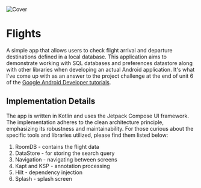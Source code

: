 ![Cover](https://github.com/bit-shift-studios/flights-app/assets/70282966/9a6507bc-d566-4b42-9c82-f5936f129a53)

# Flights

A simple app that allows users to check flight arrival and departure destinations defined in a local database. This application aims to demonstrate working with SQL databases and preferences datastore along with other libraries when developing an actual Android application. It's what I've come up with as an answer to the project challenge at the end of unit 6 of the [Google Android Developer tutorials](https://developer.android.com/codelabs/basic-android-kotlin-compose-flight-search).

## Implementation Details

The app is written in Kotlin and uses the Jetpack Compose UI framework. The implementation adheres to the clean architecture principle, emphasizing its robustness and maintainability. For those curious about the specific tools and libraries utilized, please find them listed below:

1. RoomDB - contains the flight data
2. DataStore - for storing the search query
3. Navigation - navigating between screens
4. Kapt and KSP - annotation processing
5. Hilt - dependency injection
6. Splash - splash screen

